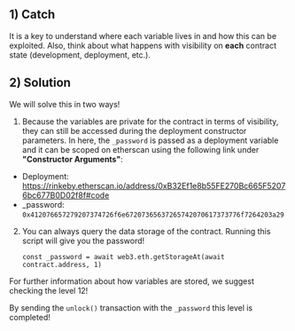 ## 1) Catch
It is a key to understand where each variable lives in and how this can be exploited. Also, think about what happens with visibility on **each** contract state (development, deployment, etc.).

## 2) Solution
We will solve this in two ways!

1) Because the variables are private for the contract in terms of visibility, they can still be accessed during the deployment constructor parameters. In here, the ```_password``` is passed as a deployment variable and it can be scoped on etherscan using the following link under **"Constructor Arguments"**:

- Deployment: https://rinkeby.etherscan.io/address/0xB32Ef1e8b55FE270Bc665F52076bc677B0D02f8f#code
- _password: ```0x412076657279207374726f6e67207365637265742070617373776f7264203a29```


2) You can always query the data storage of the contract. Running this script will give you the password!
    
    ```
    const _password = await web3.eth.getStorageAt(await contract.address, 1) 
    ```

For further information about how variables are stored, we suggest checking the level 12!

By sending the ```unlock()``` transaction with the ```_password``` this level is completed!